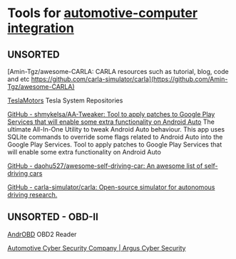 
# Tools for [automotive-computer integration](https://trendless.tech/cars/)

## UNSORTED

[Amin-Tgz/awesome-CARLA: CARLA resources such as tutorial, blog, code and etc https://github.com/carla-simulator/carla](https://github.com/Amin-Tgz/awesome-CARLA)

[TeslaMotors](https://github.com/teslamotors)
Tesla System Repositories

[GitHub - shmykelsa/AA-Tweaker: Tool to apply patches to Google Play Services that will enable some extra functionality on Android Auto](https://github.com/shmykelsa/AA-Tweaker)
The ultimate All-In-One Utility to tweak Android Auto behaviour. This app uses SQLite commands to override some flags related to Android Auto into the Google Play Services.
Tool to apply patches to Google Play Services that will enable some extra functionality on Android Auto

[GitHub - daohu527/awesome-self-driving-car: An awesome list of self-driving cars](https://github.com/daohu527/awesome-self-driving-car)

[GitHub - carla-simulator/carla: Open-source simulator for autonomous driving research.](https://github.com/carla-simulator/carla)

## UNSORTED - OBD-II

[AndrOBD](https://f-droid.org/packages/com.fr3ts0n.ecu.gui.androbd)
OBD2 Reader

[Automotive Cyber Security Company | Argus Cyber Security](https://argus-sec.com/)

